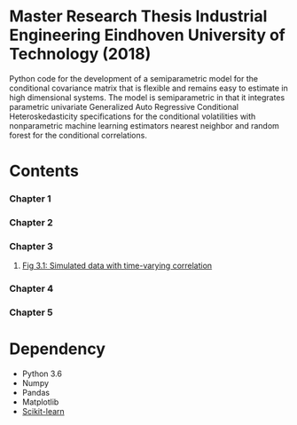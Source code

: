 
# Master Research Thesis Industrial Engineering Eindhoven University of Technology (2018) 

Python code for the development of a semiparametric model for the conditional covariance matrix that is flexible and remains easy to estimate in high dimensional systems. The model is semiparametric in that it integrates parametric univariate Generalized Auto Regressive Conditional Heteroskedasticity specifications for the conditional volatilities with nonparametric machine learning estimators nearest neighbor and random forest for the conditional correlations.

# Contents

### Chapter 1


### Chapter 2

### Chapter 3
1. [Fig 3.1: Simulated data with time-varying correlation](https://raw.githubusercontent.com/pgm8/Master-thesis-industrial-engineering-TUe/master/LaTex/figures/simulation_assetpaths_with_stochastic_correlations.png)

      



### Chapter 4

### Chapter 5

# Dependency

* Python 3.6
* Numpy
* Pandas
* Matplotlib
* [Scikit-learn](http://scikit-learn.org/stable/)

